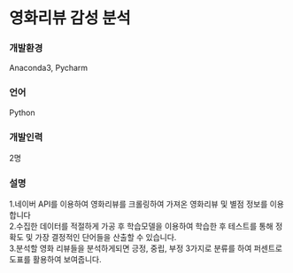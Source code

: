 # 영화리뷰 감성 분석

### 개발환경

Anaconda3, Pycharm

### 언어
Python

### 개발인력
2명

### 설명
1.네이버 API를 이용하여 영화리뷰를 크롤링하여 가져온 영화리뷰 및 별점 정보를 이용합니다  
2.수집한 데이터를 적절하게 가공 후 학습모델을 이용하여 학습한 후 테스트를 통해 정확도 및 가장 결정적인 단어들을 산출할 수 있습니다.  
3.분석할 영화 리뷰들을 분석하게되면 긍정, 중립, 부정 3가지로 분류를 하여 퍼센트로 도표를 활용하여 보여줍니다.  



